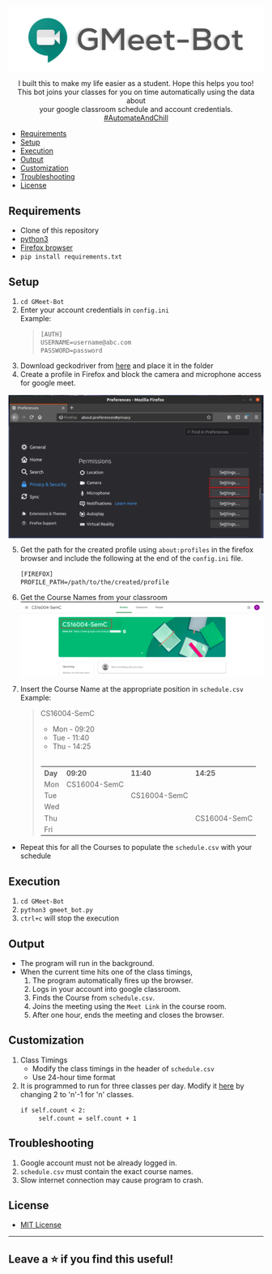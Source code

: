 <img src="docs/images/Gmeet_bot_header.png" align="center"><br>

<p align="center">I built this to make my life easier as a student. Hope this helps you too!<br>
This bot joins your classes for you on time automatically using the data about<br> your google classroom schedule and account credentials.<br><a href="https://github.com/sooryaprakash31/GMeet-Bot">#AutomateAndChill</p>

  - [Requirements](#requirements)
  - [Setup](#setup)
  - [Execution](#execution)
  - [Output](#output)
  - [Customization](#customization)
  - [Troubleshooting](#troubleshooting)
  - [License](#license)

## Requirements

- Clone of this repository 
- [python3](https://www.python.org/downloads/)
- [Firefox browser](https://www.mozilla.org/en-US/firefox/all/#product-desktop-release)
- `pip install requirements.txt`

## Setup

1. `cd GMeet-Bot`
2. Enter your account credentials in `config.ini`</br>
   Example:
   >```
    >[AUTH]
    >USERNAME=username@abc.com
    >PASSWORD=password
   >```
3. Download geckodriver from [here](https://github.com/mozilla/geckodriver/releases) and place it in the folder
4.  Create a profile in Firefox and block the camera and microphone access for google meet.  
   <img src="docs/images/Firefox_permissions.png" align="center" >
   
5. Get the path for the created profile using `about:profiles` in the firefox browser
   and include the following at the end of the `config.ini` file.
   ```
   [FIREFOX]
   PROFILE_PATH=/path/to/the/created/profile
   ```
6. Get the Course Names from your classroom  
   <img src="docs/images/CourseName.png" align="center">

7. Insert the Course Name at the appropriate position in `schedule.csv`</br>
   Example:
   > CS16004-SemC 
   > - Mon - 09:20
   > - Tue - 11:40
   > - Thu - 14:25
   ></br>
   ><table>
   <th>Day</th>
    <th>09:20</th>
    <th>11:40</th>
    <th>14:25</th>
    <tr>
    <td>Mon</td>
    <td>CS16004-SemC</td>
    <td></td>
    <td></td>
    </tr>
    <tr>
    <td>Tue</td>
    <td></td>
    <td>CS16004-SemC</td>
    <td></td>
    </tr>
    <tr>
    <td>Wed</td>
    <td></td>
    <td></td>
    <td></td>
    </tr>
    <tr>
    <td>Thu</td>
    <td></td>
    <td></td>
    <td>CS16004-SemC</td>
    </tr>
    <tr>
    <td>Fri</td>
    <td></td>
    <td></td>
    <td></td>
    </tr>
   </table>
    
- Repeat this for all the Courses to populate the `schedule.csv` with your schedule

## Execution
1. `cd GMeet-Bot`
2. `python3 gmeet_bot.py`
3. `ctrl+c`  will stop the execution


## Output

- The program will run in the background.
- When the current time hits one of the class timings, 
  1. The program automatically fires up the browser.
  2. Logs in your account into google classroom.
  3. Finds the Course from `schedule.csv`.
  4. Joins the meeting using the `Meet Link` in the course room.
  5. After one hour, ends the meeting and closes the browser.

## Customization

1. Class Timings
   - Modify the class timings in the header of `schedule.csv`
   - Use 24-hour time format
2. It is programmed to run for three classes per day. Modify it [here](https://github.com/sooryaprakash31/GMeet-Bot/blob/master/gmeet_bot.py#L42) by changing 2 to 'n'-1 for 'n' classes.
   ```
   if self.count < 2:
        self.count = self.count + 1
   ```

## Troubleshooting
1. Google account must not be already logged in.
2. `schedule.csv` must contain the exact course names.
3. Slow internet connection may cause program to crash.  

## License
- [MIT License](/LICENSE.MD)

---

## Leave a :star: if you find this useful!
